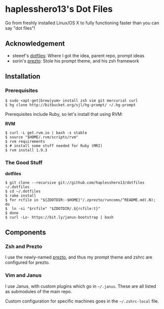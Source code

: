 # haplesshero13's Dot Files
Go from freshly installed Linux/OS X to fully functioning faster than you can say "dot files"!

## Acknowledgement
* steeef's [dotfiles](https://github.com/ryanb/dotfiles): Where I got the idea, parent repo, prompt ideas
* sorin's [prezto](https://github.com/sorin-ionescu/prezto): Stole his prompt theme, and his zsh framework

## Installation
### Prerequisites
```console
$ sudo <apt-get|brew|yum> install zsh vim git mercurial curl
$ hg clone http://bitbucket.org/sjl/hg-prompt/ ~/.hg-prompt
```

Prerequisites include Ruby, so let's install that using RVM:

**RVM**

```console
$ curl -L get.rvm.io | bash -s stable
$ source "$HOME/.rvm/scripts/rvm"
$ rvm requirements
$ # install some stuff needed for Ruby (MRI)
$ rvm install 1.9.3
```
### The Good Stuff
**dotfiles**

```console
$ git clone --recursive git://github.com/haplesshero13/dotfiles ~/.dotfiles
$ cd ~/.dotfiles
$ rake install
$ for rcfile in "${ZDOTDIR:-$HOME}"/.zprezto/runcoms/^README.md(.N); do
$  ln -si "$rcfile" "$ZDOTDIR/.${rcfile:t}"
$ done
$ curl -Lo- https://bit.ly/janus-bootstrap | bash
```
## Components
### Zsh and Prezto
I use the newly-named [prezto](https://github.com/sorin-ionescu/prezto), and thus my prompt theme and zshrc are configured for prezto.

### Vim and Janus
I use Janus, with custom plugins which go in `~/.janus`. These are all listed as submodules of the main repo.

Custom configuration for specific machines goes in the `~/.zshrc-local` file.
